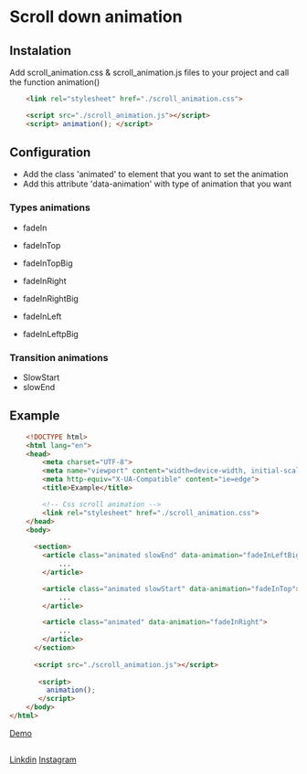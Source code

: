 # Scroll down animation 

## Instalation

Add scroll_animation.css & scroll_animation.js files to your project and call the function animation()
```html
    <link rel="stylesheet" href="./scroll_animation.css">
```
```html
    <script src="./scroll_animation.js"></script>
    <script> animation(); </script>
```


## Configuration

* Add the class 'animated' to element that you want to set the animation
* Add this attribute 'data-animation' with type of animation that you want 

### Types animations

* fadeIn
* fadeInTop
* fadeInTopBig

* fadeInRight
* fadeInRightBig

* fadeInLeft
* fadeInLeftpBig

### Transition animations
* SlowStart
* slowEnd

## Example

```html
    <!DOCTYPE html>
    <html lang="en">
    <head>
        <meta charset="UTF-8">
        <meta name="viewport" content="width=device-width, initial-scale=1.0">
        <meta http-equiv="X-UA-Compatible" content="ie=edge">
        <title>Example</title>

        <!-- Css scroll animation -->
        <link rel="stylesheet" href="./scroll_animation.css">
    </head>
    <body>
        
      <section>
        <article class="animated slowEnd" data-animation="fadeInLeftBig">
            ...
        </article>

        <article class="animated slowStart" data-animation="fadeInTop">
            ... 
        </article>

        <article class="animated" data-animation="fadeInRight">
            ...
        </article>
      </section>
            
      <script src="./scroll_animation.js"></script>
    
       <script>
         animation();
       </script>
    </body>
</html>
 ```
[Demo](http://salvador.coddy.com.mx/animation-scroll/)

## 
[Linkdin](https://www.linkedin.com/in/angel-salvador-99a815132/)
[Instagram](https://www.instagram.com/angel_salvador98/)
